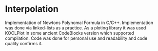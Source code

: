 # Interpolation
Implementation of Newtons Polynomal Formula in C/C++.
Implementation was done via linked-lists as a practice.
As a ploting library it was used KOOLPlot in some ancient CodeBlocks version which supported compilation.
Code was done for personal use and readability and code quality confirms it.
